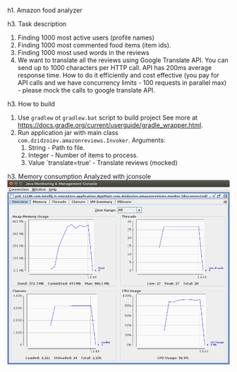 h1. Amazon food analyzer

h3. Task description
1) Finding 1000 most active users (profile names)
2) Finding 1000 most commented food items (item ids).
3) Finding 1000 most used words in the reviews
4) We want to translate all the reviews using Google Translate API. You can send up to 1000 characters per HTTP call. API has 200ms average response time. How to do it efficiently and cost effective (you pay for API calls and we have concurrency limits - 100 requests in parallel max) - please mock the calls to google translate API.

h3. How to build
1) Use `gradlew` ot `gradlew.bat` script to build project
See more at https://docs.gradle.org/current/userguide/gradle_wrapper.html.
2) Run application jar with main class `com.dzidzoiev.amazonreviews.Invoker`.
Arguments:
    1. String - Path to file.
    2. Integer - Number of items to process.
    3. Value `translate=true’ - Translate reviews (mocked)
    
h3. Memory consumption
Analyzed with jconsole
![alt tag](monitor/jconsole.png)